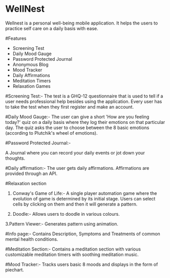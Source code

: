 # WellNest
Wellnest is a personal well-being mobile application. It helps the users to practice self care on a daily basis with ease.

#Features
- Screening Test
- Daily Mood Gauge
- Password Protected Journal
- Anonymous Blog
- Mood Tracker
- Daily Affirmations
- Meditation Timers
- Relaxation Games

#Screening Test:-
The test is a GHQ-12 questionnaire that is used to tell if a user needs professional help besides using the application. Every user has to take the test when they first register and make an account.

#Daily Mood Gauge:-
The user can give a short 'How are you feeling today?' quiz on a daily basis where they log their emotions on that particular day. The quiz asks the user to choose between the 8 basic emotions (according to Plutchik's wheel of emotions).


#Password Protected Journal:-

A Journal where you can record your daily events or jot down your thoughts.

#Daily affirmation:-
The user gets daily affirmations. Affirmations are provided through an API.

#Relaxation section

1. Conway's Game of Life:-
A single player automation game where the evolution of game is determined by its initial stage. Users can select cells by clicking on them and then it will generate a pattern.

2. Doodle:-
Allows users to doodle in various colours.

3.Pattern Viewer:-
Generates pattern using animation.

#Info page:-
Contains Description, Symptoms and Treatments of common mental health conditions.

#Meditation Section:-
Contains a meditation section with various customizable meditation timers with soothing meditation music. 

#Mood Tracker:-
Tracks users basic 8 moods and displays in the form of piechart.
